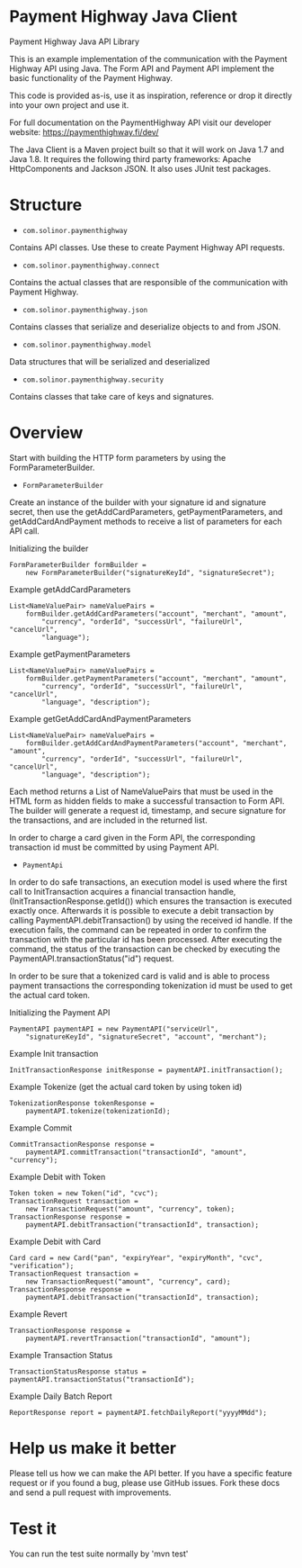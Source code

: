 # Payment Highway Java Client
Payment Highway Java API Library

This is an example implementation of the communication with the Payment Highway API using Java. The Form API and Payment API implement the basic functionality of the Payment Highway.

This code is provided as-is, use it as inspiration, reference or drop it directly into your own project and use it.

For full documentation on the PaymentHighway API visit our developer website: https://paymenthighway.fi/dev/

The Java Client is a Maven project built so that it will work on Java 1.7 and Java 1.8. It requires the following third party frameworks: Apache HttpComponents and Jackson JSON. It also uses JUnit test packages.

# Structure 

* `com.solinor.paymenthighway`

Contains API classes. Use these to create Payment Highway API requests.

* `com.solinor.paymenthighway.connect`

Contains the actual classes that are responsible of the communication with Payment Highway.

* `com.solinor.paymenthighway.json`

Contains classes that serialize and deserialize objects to and from JSON.

* `com.solinor.paymenthighway.model`

Data structures that will be serialized and deserialized

* `com.solinor.paymenthighway.security`

Contains classes that take care of keys and signatures.

# Overview

Start with building the HTTP form parameters by using the FormParameterBuilder. 

- `FormParameterBuilder`

Create an instance of the builder with your signature id and signature secret, then use the getAddCardParameters, getPaymentParameters, and getAddCardAndPayment methods to receive a list of parameters for each API call.

Initializing the builder

	FormParameterBuilder formBuilder = 
    	new FormParameterBuilder("signatureKeyId", "signatureSecret");

Example getAddCardParameters

	List<NameValuePair> nameValuePairs = 
		formBuilder.getAddCardParameters("account", "merchant", "amount",
	    	"currency", "orderId", "successUrl", "failureUrl", "cancelUrl", 
        	"language");

Example getPaymentParameters 

	List<NameValuePair> nameValuePairs = 
		formBuilder.getPaymentParameters("account", "merchant", "amount",
	    	"currency", "orderId", "successUrl", "failureUrl", "cancelUrl", 
        	"language", "description");
        	
Example getGetAddCardAndPaymentParameters

	List<NameValuePair> nameValuePairs = 
		formBuilder.getAddCardAndPaymentParameters("account", "merchant", "amount",
	    	"currency", "orderId", "successUrl", "failureUrl", "cancelUrl", 
        	"language", "description");	

Each method returns a List of NameValuePairs that must be used in the HTML form as hidden fields to make a successful transaction to Form API. The builder will generate a request id, timestamp, and secure signature for the transactions, and are included in the returned list.

In order to charge a card given in the Form API, the corresponding transaction id must be committed by using Payment API.

- `PaymentApi`

In order to do safe transactions, an execution model is used where the first call to InitTransaction acquires a financial transaction handle, (InitTransactionResponse.getId()) which ensures the transaction is executed exactly once. Afterwards it is possible to execute a debit transaction by calling PaymentAPI.debitTransaction() by using the received id handle. If the execution fails, the command can be repeated in order to confirm the transaction with the particular id has been processed. After executing the command, the status of the transaction can be checked by executing the PaymentAPI.transactionStatus("id") request. 

In order to be sure that a tokenized card is valid and is able to process payment transactions the corresponding tokenization id must be used to get the actual card token. 

Initializing the Payment API

	PaymentAPI paymentAPI = new PaymentAPI("serviceUrl",
		"signatureKeyId", "signatureSecret", "account", "merchant");

Example Init transaction

	InitTransactionResponse initResponse = paymentAPI.initTransaction();
	
Example Tokenize (get the actual card token by using token id)

	TokenizationResponse tokenResponse = 
		paymentAPI.tokenize(tokenizationId);
	
Example Commit

	CommitTransactionResponse response = 
		paymentAPI.commitTransaction("transactionId", "amount", "currency");
		
Example Debit with Token

	Token token = new Token("id", "cvc");
	TransactionRequest transaction = 
		new TransactionRequest("amount", "currency", token);
	TransactionResponse response = 
		paymentAPI.debitTransaction("transactionId", transaction);

Example Debit with Card

	Card card = new Card("pan", "expiryYear", "expiryMonth", "cvc", "verification");
	TransactionRequest transaction = 
		new TransactionRequest("amount", "currency", card);
	TransactionResponse response = 
		paymentAPI.debitTransaction("transactionId", transaction);
		
Example Revert

	TransactionResponse response = 
		paymentAPI.revertTransaction("transactionId", "amount");

Example Transaction Status

	TransactionStatusResponse status = paymentAPI.transactionStatus("transactionId");
	
Example Daily Batch Report

	ReportResponse report = paymentAPI.fetchDailyReport("yyyyMMdd");
	

# Help us make it better

Please tell us how we can make the API better. If you have a specific feature request or if you found a bug, please use GitHub issues. Fork these docs and send a pull request with improvements.

# Test it

You can run the test suite normally by 'mvn test'
